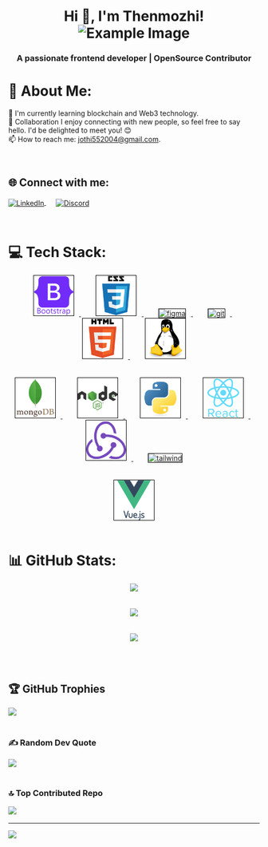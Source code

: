 <h1 align="center">
  Hi 👋, I'm Thenmozhi!

  <img src="https://user-images.githubusercontent.com/74038190/216656993-2f7ade25-348a-4925-95a8-fba437ed9bcd.gif" alt="Example Image" height="30" width="40"/>
</h1>


</h1>
<h3 align="center">A passionate frontend developer | OpenSource Contributor</h3>

# 💫 About Me:
🌱 I'm currently learning blockchain and Web3 technology.<br>👯 Collaboration I enjoy connecting with new people, so feel free to say hello. I'd be delighted to meet you! 😊<br>📫 How to reach me: jothi552004@gmail.com.

<br/> 

## 🌐 Connect with me:
<p align="left">
  <a href="https://linkedin.com/in/https://www.linkedin.com/in/thenmozhi-k-279b18255/" target="blank">
    <img align="center" src="https://raw.githubusercontent.com/rahuldkjain/github-profile-readme-generator/master/src/images/icons/Social/linked-in-alt.svg" alt="LinkedIn" height="30" width="40" />
  </a>
  &nbsp;&nbsp;&nbsp;&nbsp; <!-- Add space between the links -->
  <a href="https://discord.gg/thenmozhi_k" target="blank">
    <img align="center" src="https://raw.githubusercontent.com/rahuldkjain/github-profile-readme-generator/master/src/images/icons/Social/discord.svg" alt="Discord" height="30" width="40" />
  </a>
</p>

<!--
[![Discord](https://img.shields.io/badge/Discord-%237289DA.svg?logo=discord&logoColor=white)](https://discord.gg/thenmozhi_k) [![LinkedIn](https://img.shields.io/badge/LinkedIn-%230077B5.svg?logo=linkedin&logoColor=white)](https://linkedin.com/in/https://www.linkedin.com/in/thenmozhi-k-279b18255/) 
-->
<br/> 

# 💻 Tech Stack:
<div align="center">
  <a href="https://getbootstrap.com" target="_blank" rel="noreferrer">
    <img src="https://raw.githubusercontent.com/devicons/devicon/master/icons/bootstrap/bootstrap-plain-wordmark.svg" alt="bootstrap" width="80" height="80" style="border: 1px solid #000000; margin: 0 10px;">
  </a> &nbsp;&nbsp;&nbsp;&nbsp;
  <a href="https://www.w3schools.com/css/" target="_blank" rel="noreferrer">
    <img src="https://raw.githubusercontent.com/devicons/devicon/master/icons/css3/css3-original-wordmark.svg" alt="css3" width="80" height="80" style="border: 1px solid #000000; margin: 0 10px;">
  </a> &nbsp;&nbsp;&nbsp;&nbsp;
  <a href="https://www.figma.com/" target="_blank" rel="noreferrer">
    <img src="https://www.vectorlogo.zone/logos/figma/figma-icon.svg" alt="figma" width="80" height="80" style="border: 1px solid #000000; margin: 0 10px;">
  </a> &nbsp;&nbsp;&nbsp;&nbsp;
  <a href="https://git-scm.com/" target="_blank" rel="noreferrer">
    <img src="https://www.vectorlogo.zone/logos/git-scm/git-scm-icon.svg" alt="git" width="80" height="80" style="border: 1px solid #000000; margin: 0 10px;">
  </a> &nbsp;&nbsp;&nbsp;&nbsp;
  <a href="https://www.w3.org/html/" target="_blank" rel="noreferrer">
    <img src="https://raw.githubusercontent.com/devicons/devicon/master/icons/html5/html5-original-wordmark.svg" alt="html5" width="80" height="80" style="border: 1px solid #000000; margin: 0 10px;">
  </a> &nbsp;&nbsp;&nbsp;&nbsp;
  <a href="https://www.linux.org/" target="_blank" rel="noreferrer">
    <img src="https://raw.githubusercontent.com/devicons/devicon/master/icons/linux/linux-original.svg" alt="linux" width="80" height="80" style="border: 1px solid #000000; margin: 0 10px;">
  </a>
</div>
<br/><br/>
<div align="center">
  <a href="https://www.mongodb.com/" target="_blank" rel="noreferrer">
    <img src="https://raw.githubusercontent.com/devicons/devicon/master/icons/mongodb/mongodb-original-wordmark.svg" alt="mongodb" width="80" height="80" style="border: 1px solid #000000; margin: 0 10px;">
  </a> &nbsp;&nbsp;&nbsp;&nbsp;
  <a href="https://nodejs.org" target="_blank" rel="noreferrer">
    <img src="https://raw.githubusercontent.com/devicons/devicon/master/icons/nodejs/nodejs-original-wordmark.svg" alt="nodejs" width="80" height="80" style="border: 1px solid #000000; margin: 0 10px;">
  </a> &nbsp;&nbsp;&nbsp;&nbsp;
  <a href="https://www.python.org" target="_blank" rel="noreferrer">
    <img src="https://raw.githubusercontent.com/devicons/devicon/master/icons/python/python-original.svg" alt="python" width="80" height="80" style="border: 1px solid #000000; margin: 0 10px;">
  </a> &nbsp;&nbsp;&nbsp;&nbsp;
  <a href="https://reactjs.org/" target="_blank" rel="noreferrer">
    <img src="https://raw.githubusercontent.com/devicons/devicon/master/icons/react/react-original-wordmark.svg" alt="react" width="80" height="80" style="border: 1px solid #000000; margin: 0 10px;">
  </a> &nbsp;&nbsp;&nbsp;&nbsp;
  <a href="https://redux.js.org" target="_blank" rel="noreferrer">
    <img src="https://raw.githubusercontent.com/devicons/devicon/master/icons/redux/redux-original.svg" alt="redux" width="80" height="80" style="border: 1px solid #000000; margin: 0 10px;">
  </a> &nbsp;&nbsp;&nbsp;&nbsp;
  <a href="https://tailwindcss.com/" target="_blank" rel="noreferrer">
    <img src="https://www.vectorlogo.zone/logos/tailwindcss/tailwindcss-icon.svg" alt="tailwind" width="80" height="80" style="border: 1px solid #000000; margin: 0 10px;">
  </a>
</div>
<br/><br/>
<div align="center">
  <a href="https://vuejs.org/" target="_blank" rel="noreferrer">
    <img src="https://raw.githubusercontent.com/devicons/devicon/master/icons/vuejs/vuejs-original-wordmark.svg" alt="vuejs" width="80" height="80" style="border: 1px solid #000000; margin: 0 10px;">
  </a>
</div>










<!--
![HTML5](https://img.shields.io/badge/html5-%23E34F26.svg?style=for-the-badge&logo=html5&logoColor=white) ![JavaScript](https://img.shields.io/badge/javascript-%23323330.svg?style=for-the-badge&logo=javascript&logoColor=%23F7DF1E) ![Python](https://img.shields.io/badge/python-3670A0?style=for-the-badge&logo=python&logoColor=ffdd54) ![CSS3](https://img.shields.io/badge/css3-%231572B6.svg?style=for-the-badge&logo=css3&logoColor=white) ![React](https://img.shields.io/badge/react-%2320232a.svg?style=for-the-badge&logo=react&logoColor=%2361DAFB) ![Figma](https://img.shields.io/badge/figma-%23F24E1E.svg?style=for-the-badge&logo=figma&logoColor=white) ![TailwindCSS](https://img.shields.io/badge/tailwindcss-%2338B2AC.svg?style=for-the-badge&logo=tailwind-css&logoColor=white) ![Vite](https://img.shields.io/badge/vite-%23646CFF.svg?style=for-the-badge&logo=vite&logoColor=white) ![Bootstrap](https://img.shields.io/badge/bootstrap-%238511FA.svg?style=for-the-badge&logo=bootstrap&logoColor=white) ![HTML5](https://img.shields.io/badge/html5-%23E34F26.svg?style=for-the-badge&logo=html5&logoColor=white) ![CSS3](https://img.shields.io/badge/css3-%231572B6.svg?style=for-the-badge&logo=css3&logoColor=white) ![GitHub](https://img.shields.io/badge/github-%23121011.svg?style=for-the-badge&logo=github&logoColor=white) ![MySQL](https://img.shields.io/badge/mysql-4479A1.svg?style=for-the-badge&logo=mysql&logoColor=white) ![MongoDB](https://img.shields.io/badge/MongoDB-%234ea94b.svg?style=for-the-badge&logo=mongodb&logoColor=white)
-->
<br/> 

# 📊 GitHub Stats:<br/>

<center>

![](https://github-readme-stats.vercel.app/api?username=Thenmozhi-K&theme=dark&hide_border=false&include_all_commits=true&count_private=true)<br/><br/>

![](https://github-readme-streak-stats.herokuapp.com/?user=Thenmozhi-K&theme=dark&hide_border=false)<br/><br/>

![](https://github-readme-stats.vercel.app/api/top-langs/?username=Thenmozhi-K&theme=dark&hide_border=false&include_all_commits=true&count_private=true&layout=compact)

</center>

<br/><br/>

## 🏆 GitHub Trophies<br/>
![](https://github-profile-trophy.vercel.app/?username=Thenmozhi-K&theme=radical&no-frame=false&no-bg=false&margin-w=4)
<br/><br/>

### ✍️ Random Dev Quote<br/>
![](https://quotes-github-readme.vercel.app/api?type=horizontal&theme=radical)
<br/><br/>

### 🔝 Top Contributed Repo<br/>
![](https://github-contributor-stats.vercel.app/api?username=Thenmozhi-K&limit=5&theme=dark&combine_all_yearly_contributions=true)
<!--
### 😂 Random Dev Meme
<img src='https://memer-new.vercel.app/' style="height: 400px;"/>
-->
---
[![](https://visitcount.itsvg.in/api?id=Thenmozhi-K&icon=0&color=0)](https://visitcount.itsvg.in)

<!-- Proudly created with GPRM ( https://gprm.itsvg.in ) -->

<!--
**Thenmozhi-k/Thenmozhi-K** is a ✨ _special_ ✨ repository because its `README.md` (this file) appears on your GitHub profile.

Here are some ideas to get you started:

- 🔭 I’m currently working on ...
- 🌱 I’m currently learning ...
- 👯 I’m looking to collaborate on ...
- 🤔 I’m looking for help with ...
- 💬 Ask me about ...
- 📫 How to reach me: ...
- 😄 Pronouns: ...
- ⚡ Fun fact: ...
-->
